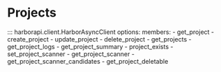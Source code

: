 # Projects

::: harborapi.client.HarborAsyncClient
    options:
        members:
        - get_project
        - create_project
        - update_project
        - delete_project
        - get_projects
        - get_project_logs
        - get_project_summary
        - project_exists
        - set_project_scanner
        - get_project_scanner
        - get_project_scanner_candidates
        - get_project_deletable
